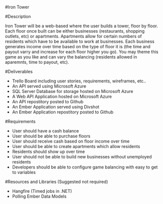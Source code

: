 #Iron Tower

#Description

Iron Tower will be a web-based where the user builds a tower, floor by floor. Each floor once built can be either businesses (restaurants, shopping outlets, etc) or apartments. Apartments allow for certain numbers of residents which have to be available to work at businesses. Each business generates income over time based on the type of floor it is (the time and payout varry and increase for each floor higher you go). You may theme this game as you like and can vary the balancing (residents allowed in aparemnts, time to payout, etc).

#Deliverables

* Trello Board including user stories, requirements, wireframes, etc..
* An API served using Microsoft Azure
* SQL Server Database for storage hosted on Microsoft Azure
* A Web API Application hosted on Microsoft Azure
* An API repostitory posted to Github
* An Ember Application served using Divshot
* An Ember Application repostitory posted to Github

#Requirements

* User should have a cash balance
* User should be able to purchase floors
* User should receive cash based on floor income over time
* User should be able to create apartments which allow residents
* Residents should show up over time
* User should not be able to build new businesses without unemployed residents
* Developers should be able to configure game balancing with easy to get to variables

#Resources and Libraries (Suggested not required)

* Hangfire (Timed jobs in .NET)
* Polling Ember Data Models

